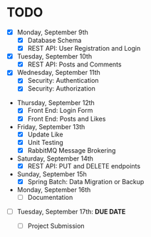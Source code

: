 # TODO

- [x] Monday, September 9th
  - [x] Database Schema
  - [x] REST API: User Registration and Login
- [x] Tuesday, September 10th
  - [x] REST API: Posts and Comments
- [x] Wednesday, September 11th
  - [x] Security: Authentication
  - [x] Security: Authorization
- Thursday, September 12th
  - [x] Front End: Login Form
  - [x] Front End: Posts and Likes
- Friday, September 13th
  - [x] Update Like
  - [x] Unit Testing
  - [x] RabbitMQ Message Brokering
- Saturday, September 14th
  - [x] REST API: PUT and DELETE endpoints
- Sunday, September 15h
  - [x] Spring Batch: Data Migration or Backup
- Monday, September 16th
  - [ ] Documentation
- [ ] Tuesday, September 17th: **DUE DATE**
  - [ ] Project Submission

